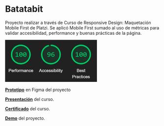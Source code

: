 # Batatabit
Proyecto realizar a través de Curso de Responsive Design: Maquetación Mobile First de Platzi.
Se aplicó Mobile First sumado al uso de métricas para validar accesibilidad, performance y buenas prácticas de la página.</br>

<img src="./assets/img/Batatabit-stats.png" alt="Estadisticas de la página" width="300px"></br>

[**Prototipo**](https://www.figma.com/file/sMmlQaZldfDcLERYYWe6h4/Bata-Bit?node-id=44%3A593) en Figma del proyecto

**[Presentación](https://platzi.com/cursos/mobile-first/)** del curso.

**[Certificado](https://platzi.com/p/lucas-napoli/curso/2030-course/diploma/detalle/)** del curso.

**[Demo](https://lucasnapoli7.github.io/batatabit/)** del proyecto.
